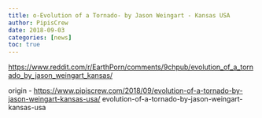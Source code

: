 ```yaml
---
title: o-Evolution of a Tornado- by Jason Weingart - Kansas USA
author: PipisCrew
date: 2018-09-03
categories: [news]
toc: true
---
```


https://www.reddit.com/r/EarthPorn/comments/9chpub/evolution_of_a_tornado_by_jason_weingart_kansas/

origin - https://www.pipiscrew.com/2018/09/evolution-of-a-tornado-by-jason-weingart-kansas-usa/ evolution-of-a-tornado-by-jason-weingart-kansas-usa
